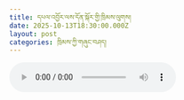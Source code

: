 ```yaml
---
title: དཔལ་འབྱོར་ལས་དོན་སྐོར་གྱི་ཁྲིམས་ལུགས།
date: 2025-10-13T18:30:00.000Z
layout: post
categories: ཁྲིམས་ཀྱི་གཞུང་བཤད།
---
```


<audio controls> <source src="https://media-trimleng.s3.us-east-1.amazonaws.com/assets/audio/self-sufficiency.mp3" type="audio/mpeg">\</audio>
